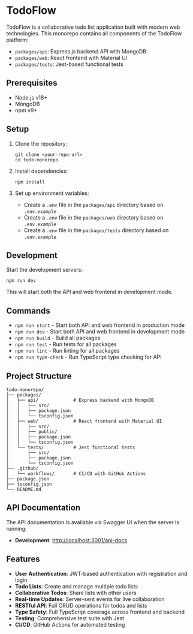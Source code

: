 # TodoFlow

TodoFlow is a collaborative todo list application built with modern web technologies. This monorepo contains all components of the TodoFlow platform:

- `packages/api`: Express.js backend API with MongoDB
- `packages/web`: React frontend with Material UI
- `packages/tests`: Jest-based functional tests

## Prerequisites

- Node.js v18+
- MongoDB
- npm v9+

## Setup

1. Clone the repository:
   ```
   git clone <your-repo-url>
   cd todo-monorepo
   ```

2. Install dependencies:
   ```
   npm install
   ```

3. Set up environment variables:
   - Create a `.env` file in the `packages/api` directory based on `.env.example`
   - Create a `.env` file in the `packages/web` directory based on `.env.example`
   - Create a `.env` file in the `packages/tests` directory based on `.env.example`

## Development

Start the development servers:

```
npm run dev
```

This will start both the API and web frontend in development mode.

## Commands

- `npm run start` - Start both API and web frontend in production mode
- `npm run dev` - Start both API and web frontend in development mode
- `npm run build` - Build all packages
- `npm run test` - Run tests for all packages
- `npm run lint` - Run linting for all packages
- `npm run type-check` - Run TypeScript type checking for API

## Project Structure

```
todo-monorepo/
├── packages/
│   ├── api/             # Express backend with MongoDB
│   │   ├── src/
│   │   ├── package.json
│   │   └── tsconfig.json
│   ├── web/             # React frontend with Material UI
│   │   ├── src/
│   │   ├── public/
│   │   ├── package.json
│   │   └── tsconfig.json
│   └── tests/           # Jest functional tests
│       ├── src/
│       ├── package.json
│       └── tsconfig.json
├── .github/
│   └── workflows/       # CI/CD with GitHub Actions
├── package.json
├── tsconfig.json
└── README.md
```

## API Documentation

The API documentation is available via Swagger UI when the server is running:

- **Development**: [http://localhost:3001/api-docs](http://localhost:3001/api-docs)

## Features

- **User Authentication**: JWT-based authentication with registration and login
- **Todo Lists**: Create and manage multiple todo lists
- **Collaborative Todos**: Share lists with other users
- **Real-time Updates**: Server-sent events for live collaboration
- **RESTful API**: Full CRUD operations for todos and lists
- **Type Safety**: Full TypeScript coverage across frontend and backend
- **Testing**: Comprehensive test suite with Jest
- **CI/CD**: GitHub Actions for automated testing